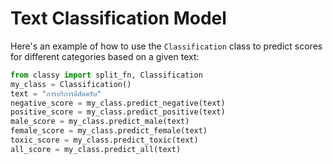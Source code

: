 # Text Classification Model

Here's an example of how to use the `Classification` class to predict scores for different categories based on a given text:

```python
from classy import split_fn, Classification
my_class = Classification()
text = "การบริการดีสัดครับ"
negative_score = my_class.predict_negative(text)
positive_score = my_class.predict_positive(text)
male_score = my_class.predict_male(text)
female_score = my_class.predict_female(text)
toxic_score = my_class.predict_toxic(text)
all_score = my_class.predict_all(text)
```
